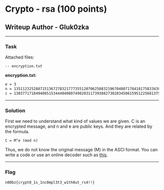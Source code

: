 # Crypto - rsa (100 points)
## Writeup Author - Gluk0zka

---

### Task
Attached files:
```
-- encryption.txt
```

**encryption.txt:**
```sh
e = 3
n = 135112325288715136727832177735512070625083219670480717841817583343851445454356579794543601926517886432778754079508684454122465776544049537510760149616899986522216930847357907483054348419798542025184280105958211364798924985051999921354369017984140216806642244876998054533895072842602131552047667500910960834243
c = 13037717184940851534440408074902031173938827302834506159512256813794613267487160058287930781080450199371859916605839773796744179698270340378901298046506802163106509143441799583051647999737073025726173300915916758770511497524353491642840238968166849681827669150543335788616727518429916536945395813
```
---

### Solution

First we need to understand what kind of values ​​we are given. C is an encrypted message, and n and e are public keys. And they are related by the formula.

```
C = M^e (mod n)
```
Thus, we do not know the original message (M) in the ASCI format. You can write a code or use an online decoder such as [this](https://www.dcode.fr/rsa-cipher).

---
### Flag

```
n00bz{crypt0_1s_1nc0mpl3t3_w1th0ut_rs4!!}
```
